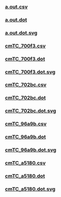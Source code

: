### [a.out.csv](a.out.csv)
### [a.out.dot](a.out.dot)
### [a.out.dot.svg](a.out.dot.svg)
### [cmTC_700f3.csv](cmTC_700f3.csv)
### [cmTC_700f3.dot](cmTC_700f3.dot)
### [cmTC_700f3.dot.svg](cmTC_700f3.dot.svg)
### [cmTC_702bc.csv](cmTC_702bc.csv)
### [cmTC_702bc.dot](cmTC_702bc.dot)
### [cmTC_702bc.dot.svg](cmTC_702bc.dot.svg)
### [cmTC_96a9b.csv](cmTC_96a9b.csv)
### [cmTC_96a9b.dot](cmTC_96a9b.dot)
### [cmTC_96a9b.dot.svg](cmTC_96a9b.dot.svg)
### [cmTC_a5180.csv](cmTC_a5180.csv)
### [cmTC_a5180.dot](cmTC_a5180.dot)
### [cmTC_a5180.dot.svg](cmTC_a5180.dot.svg)
